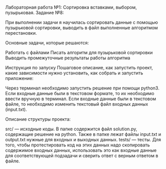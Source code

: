 Лабораторная работа №1: Сортировка вставками, выбором, пузырьковая.
Задание №8:

При выполнении задачи я научилась сортировать данные с помощью пузырьковой сортировки, выводить в файл выполненные алгоритмом перестановки.

Основные задачи, которые решаются:

Работать с файлами
Писать алгоритм для пузырьковой сортировки
Выводить промежуточные результаты работы алгоритма

Инструкция по запуску Пошаговое описание, как запустить проект, какие зависимости нужно установить, как собрать и запустить приложение:

Через терминал необходимо запустить решение при помощи python3. Если входные данные были в текстовом формате, то их необходимо ввести вручную в терминал. Если входные данные были в текстовом файле, то необходимо изменить текстовый файл входных данных (input.txt).

Описание структуры проекта:

src/ — исходные коды. В папке содержится файл solution.py, содержащие решение на python. Также в папке лежат файлы input.txt и output.txt нужные для входных и выходных данных.
tests/ — тесты. Для того, чтобы протестировать код на этих данных надо скопировать содержимое входных данных, использовать это как входные данные для соответствующей подзадачи и сверить ответ с верным ответом в файле.